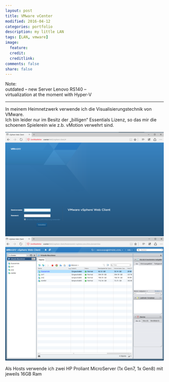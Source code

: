 ```yaml
---
layout: post
title: VMware vCenter
modified: 2016-04-12
categories: portfolio
description: my little LAN
tags: [LAN, vmware]
image:
  feature:
  credit:
  creditlink:
comments: false
share: false
---
```


Note:  
outdated – new Server Lenovo RS140 –   
virtualization at the moment with Hyper-V

---

In meinem Heimnetzwerk verwende ich die Visualisierungstechnik von VMware.  
Ich bin leider nur im Besitz der „billigen“ Essentials Lizenz, so das mir die schoenen Spielerein wie z.b. vMotion verwehrt sind.

![vSphere](/images/portfolio/vmware/vSphere1.png)  
![vSphere](/images/portfolio/vmware/vSphere2.png)

Als Hosts verwende ich zwei HP Proliant MicroServer (1x Gen7, 1x Gen8) mit jeweils 16GB Ram
